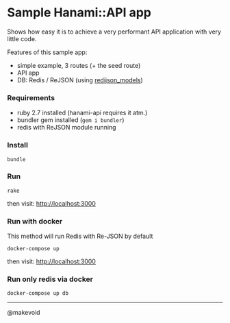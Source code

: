 # Sample Hanami::API app 

Shows how easy it is to achieve a very performant API application with very little code. 

Features of this sample app:

- simple example, 3 routes (+ the seed route)
- API app
- DB: Redis / ReJSON (using [redijson_models](https://github.com/makevoid/redijson_models))

### Requirements

- ruby 2.7 installed (hanami-api requires it atm.) 
- bundler gem installed (`gem i bundler`)
- redis with ReJSON module running 

### Install

    bundle


### Run


    rake


then visit: <http://localhost:3000>


### Run with docker 

This method will run Redis with Re-JSON by default

    docker-compose up


then visit: <http://localhost:3000>


### Run only redis via docker

    
    docker-compose up db

---

@makevoid
